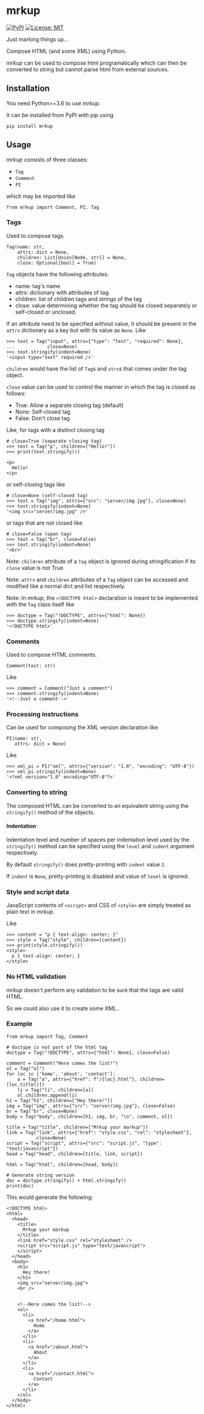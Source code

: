 # mrkup

<a href="https://pypi.org/project/mrkup"><img alt="PyPI" src="https://img.shields.io/pypi/v/mrkup"></a>
<a href="https://codeberg.org/ju-sh/mrkup/src/branch/master/LICENSE.md"><img alt="License: MIT" src="https://img.shields.io/pypi/l/mrkup"></a>

Just marking things up...

Compose HTML (and some XML) using Python.

<i>mrkup</i> can be used to compose html programatically which can then be converted to string but cannot parse html from external sources.

<h2>Installation</h2>

You need Python>=3.6 to use <i>mrkup</i>.

It can be installed from PyPI with pip using

    pip install mrkup

<h2>Usage</h2>

<i>mrkup</i> consists of three classes:

 - `Tag`
 - `Comment`
 - `PI`

which may be imported like

    from mrkup import Comment, PI, Tag

<h3>Tags</h3>

Used to compose tags.

    Tag(name: str,
        attrs: dict = None,
        children: List[Union[Node, str]] = None,
        close: Optional[bool] = True)

`Tag` objects have the following attributes:

 - name: tag's name
 - attrs: dictionary with attributes of tag.
 - children: list of children tags and strings of the tag
 - close: value determining whether the tag should be closed separately or self-closed or unclosed.

If an attribute need to be specified without value, it should be present in the `attrs` dictionary as a key but with its value as `None`. Like

    >>> text = Tag("input", attrs={"type": "text", "required": None},
    ...            close=None)
    >>> text.stringify(indent=None)
    '<input type="text" required />'

`children` would have the list of `Tag`s and `strs`s that comes under the tag object.

`close` value can be used to control the manner in which the tag is closed as follows:

 - True: Allow a separate closing tag (default)
 - None: Self-closed tag
 - False: Don't close tag

Like, for tags with a distinct closing tag

    # close=True (separate closing tag)
    >>> text = Tag("p", children=["Hello!"])
    >>> print(text.stringify())

    <p>
      Hello!
    </p>


or self-closing tags like

    # close=None (self-closed tag)
    >>> text = Tag("img", attrs={"src": "server/img.jpg"}, close=None)
    >>> text.stringify(indent=None)
    '<img src="server/img.jpg" />'

or tags that are not closed like

    # close=False (open tag)
    >>> text = Tag("br", close=False)
    >>> text.stringify(indent=None)
    '<br>'

Note: `children` attribute of a `Tag` object is ignored during stringification if its `close` value is not True.

Note: `attrs` and `children` attributes of a `Tag` object can be accessed and modified like a normal dict and list respectively.

Note: In <i>mrkup</i>, the `<!DOCTYPE html>` declaration is meant to be implemented with the `Tag` class itself like

    >>> doctype = Tag("!DOCTYPE", attrs={"html": None})
    >>> doctype.stringify(indent=None)
    '<!DOCTYPE html>'

<h3>Comments</h3>

Used to compose HTML comments.

    Comment(text: str)

Like

    >>> comment = Comment("Just a comment")
    >>> comment.stringify(indent=None)
    '<!--Just a comment-->'

<h3>Processing instructions</h3>

Can be used for composing the XML version declaration like

    PI(name: str,
       attrs: dict = None)

Like

    >>> xml_pi = PI("xml", attrs={"version": "1.0", "encoding": "UTF-8"})
    >>> xml_pi.stringify(indent=None)
    '<?xml version="1.0" encoding="UTF-8"?>'

<h3>Converting to string</h3>

The composed HTML can be converted to an equivalent string using the `stringify()` method of the objects.

<h4>Indentation</h4>

Indentation level and number of spaces per indentation level used by the `stringify()` method can be specified using the `level` and `indent` argument respectively.

By default `stringify()` does pretty-printing with `indent` value `2`.

If `indent` is `None`, pretty-printing is disabled and value of `level` is ignored.

<h3>Style and script data</h3>

JavaScript contents of `<script>` and CSS of `<style>` are simply treated as plain text in <i>mrkup</i>.

Like

    >>> content = "p { text-align: center; }"
    >>> style = Tag("style", children=[content])
    >>> print(style.stringify())
    <style>
      p { text-align: center; }
    </style>

<h3>No HTML validation</h3>
<i>mrkup</i> doesn't perform any validation to be sure that the tags are valid HTML.

So we could also use it to create some XML..

<h3>Example</h3>

```
from mrkup import Tag, Comment

# doctype is not part of the html tag
doctype = Tag("!DOCTYPE", attrs={"html": None}, close=False)

comment = Comment("Here comes the list!")
ol = Tag("ol")
for loc in ['home', 'about', 'contact']:
    a = Tag("a", attrs={"href": f"/{loc}.html"}, children=[loc.title()])
    li = Tag("li", children=[a])
    ol.children.append(li)
h1 = Tag("h1", children=["Hey there!"])
img = Tag("img", attrs={"src": "server/img.jpg"}, close=False)
br = Tag("br", close=None)
body = Tag("body", children=[h1, img, br, "\n", comment, ol])

title = Tag("title", children=["Mrkup your markup"])
link = Tag("link", attrs={"href": "style.css", "rel": "stylesheet"},
           close=None)
script = Tag("script", attrs={"src": "script.js", "type": "text/javascript"})
head = Tag("head", children=[title, link, script])

html = Tag("html", children=[head, body])

# Generate string version
doc = doctype.stringify() + html.stringify()
print(doc)
```

This would generate the following:

```
<!DOCTYPE html>
<html>
  <head>
    <title>
      Mrkup your markup
    </title>
    <link href="style.css" rel="stylesheet" />
    <script src="script.js" type="text/javascript">
    </script>
  </head>
  <body>
    <h1>
      Hey there!
    </h1>
    <img src="server/img.jpg">
    <br />
    

    <!--Here comes the list!-->
    <ol>
      <li>
        <a href="/home.html">
          Home
        </a>
      </li>
      <li>
        <a href="/about.html">
          About
        </a>
      </li>
      <li>
        <a href="/contact.html">
          Contact
        </a>
      </li>
    </ol>
  </body>
</html>
```
